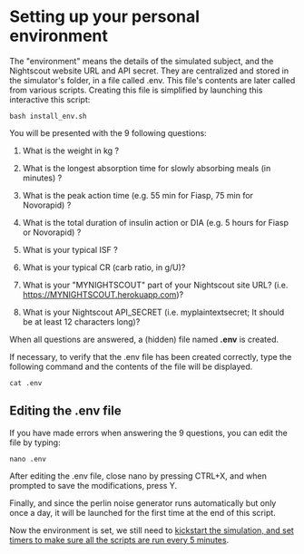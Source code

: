 # Setting up your personal environment

The "environment" means the details of the simulated subject, and the Nightscout website URL and API secret. They are centralized and stored in the simulator's folder, in a file called .env. This file's contents are later called from various scripts. Creating this file is simplified by launching this interactive this script:

```
bash install_env.sh
```

You will be presented with the 9 following questions:

1. What is the weight in kg ?
   
2. What is the longest absorption time for slowly absorbing meals (in minutes) ?
   
3. What is the peak action time (e.g. 55 min for Fiasp, 75 min for Novorapid) ?
   
4. What is the total duration of insulin action or DIA (e.g. 5 hours for Fiasp or Novorapid) ?
   
5. What is your typical ISF ? 
   
6.  What is your typical CR (carb ratio, in g/U)?
   
7.  What is your "MYNIGHTSCOUT" part of your Nightscout site URL? (i.e. https://MYNIGHTSCOUT.herokuapp.com)?
   
8.  What is your Nightscout API_SECRET (i.e. myplaintextsecret; It should be at least 12 characters long)?

When all questions are answered, a (hidden) file named **.env** is created.

If necessary, to verify that the .env file has been created correctly, type the following command and the contents of the file will be displayed.
```
cat .env 
```
## Editing the .env file

If you have made errors when answering the 9 questions, you can edit the file by typing:

```
nano .env
```

After editing the .env file, close nano by pressing CTRL+X, and when prompted to save the modifications, press Y.

Finally, and since the perlin noise generator runs automatically but only once a day, it will be launched for the first time at the end of this script. 

Now the environment is set, we still need to [kickstart the simulation, and set timers to make sure all the scripts are run every 5 minutes](kickstart.md).
